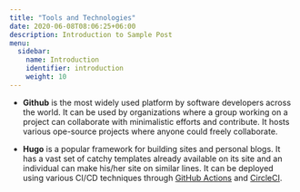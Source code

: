```yaml
---
title: "Tools and Technologies"
date: 2020-06-08T08:06:25+06:00
description: Introduction to Sample Post
menu:
  sidebar:
    name: Introduction
    identifier: introduction
    weight: 10
---
```


- **Github** is the most widely used platform by software developers across the world. It can be used by organizations where a group working on a project can collaborate with minimalistic efforts and contribute. It hosts various ope-source projects where anyone could freely collaborate.

- **Hugo** is a popular framework for building sites and personal blogs. It has a vast set of catchy templates already available on its site and an individual can make his/her site on similar lines. It can be deployed using various CI/CD techniques through [GitHub Actions](https://github.com/marketplace/actions/deploy-to-github-pages) and [CircleCI](https://circleci.com/blog/automate-your-static-site-deployment-with-circleci/). 
